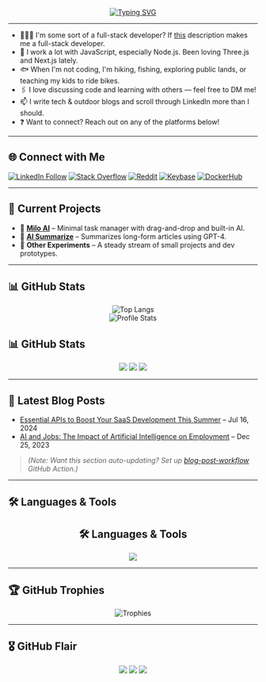 
<p align="center">
  <a href="https://git.io/typing-svg">
    <img src="https://readme-typing-svg.demolab.com?font=Fira+Code&size=37&duration=2000&pause=2000&color=07D8FF&center=true&vCenter=true&multiline=true&width=900&height=200&lines=%F0%9F%91%8B+GM!+I'm+Mike;Thanks+for+checking+out+my+GitHub+page!;%E2%AD%90+Any+questions+you+may+have;Feel+free+to+get+in+touch+with+me!" alt="Typing SVG">
  </a>
</p>

---

- 🧑🏾‍💻 I'm some sort of a full-stack developer? If [this](https://www.w3schools.com/whatis/whatis_fullstack.asp) description makes me a full-stack developer.
- 🌱 I work a lot with JavaScript, especially Node.js. Been loving Three.js and Next.js lately.
- 🐟 When I'm not coding, I'm hiking, fishing, exploring public lands, or teaching my kids to ride bikes.
- 🖇️ I love discussing code and learning with others — feel free to DM me!
- 📫 I write tech & outdoor blogs and scroll through LinkedIn more than I should.
- ❓ Want to connect? Reach out on any of the platforms below!

---

## 🌐 Connect with Me

[![LinkedIn Follow](https://img.shields.io/badge/LinkedIn-0077B5?style=for-the-badge&logo=linkedin&logoColor=white)](https://www.linkedin.com/in/michael-ludlow-51b3b2257/)
[![Stack Overflow](https://img.shields.io/stackexchange/stackoverflow/r/12418331?color=%23F48024&label=Stack%20Overflow&style=for-the-badge&logo=stackoverflow&logoColor=white)](https://stackoverflow.com/users/21367496/algo)
[![Reddit](https://img.shields.io/reddit/user-karma/combined/mikeebuilds?label=Reddit&style=for-the-badge&logo=reddit&logoColor=white)](https://www.reddit.com/user/MikeeBuilds)
[![Keybase](https://img.shields.io/keybase/pgp/mikeebuilds?label=Keybase&logo=keybase&logoColor=white&style=for-the-badge)](https://keybase.io/mikeebuilds)
[![DockerHub](https://img.shields.io/badge/DockerHub-mikeebuilds-informational?style=for-the-badge&logo=docker&logoColor=white)](https://hub.docker.com/u/mikeebuilds)

---

## 🚀 Current Projects

- 🔹 **[Milo AI](https://milo.mobi)** – Minimal task manager with drag-and-drop and built-in AI.
- 🔹 **[AI Summarize](https://ai-summarize-psi.vercel.app/)** – Summarizes long-form articles using GPT-4.
- 🔹 **Other Experiments** – A steady stream of small projects and dev prototypes.

---

## 📊 GitHub Stats

<div align="center">
  <img src="https://github-readme-stats.vercel.app/api/top-langs/?username=MikeeBuilds&layout=compact&theme=chartreuse-dark&langs_count=10&cache_seconds=1800" alt="Top Langs">
</div>

<div align="center">
  <img src="https://github-readme-stats.vercel.app/api?username=MikeeBuilds&show_icons=true&theme=chartreuse-dark&cache_seconds=1800" alt="Profile Stats">
</div>

## 📊 GitHub Stats

<p align="center">
  <!-- Profile Summary Card -->
  <img src="https://github-profile-summary-cards.vercel.app/api/cards/profile-details?username=MikeeBuilds&theme=tokyonight" />

  <!-- Top Languages -->
  <img src="https://github-profile-summary-cards.vercel.app/api/cards/top-languages?username=MikeeBuilds&layout=compact&theme=tokyonight" />

  <!-- Commits & Streak (alternative combo) -->
  <img src="https://streak-stats.demolab.com?user=MikeeBuilds&theme=tokyonight&hide_border=false" />
</p>

---

## 📝 Latest Blog Posts

- [Essential APIs to Boost Your SaaS Development This Summer](https://mikeebuilds.tech/essential-apis-to-boost-your-saas-development-this-summer) – Jul 16, 2024  
- [AI and Jobs: The Impact of Artificial Intelligence on Employment](https://mikeebuilds.tech/ai-and-jobs-the-impact-of-artificial-intelligence-on-employment) – Dec 25, 2023  

> *(Note: Want this section auto-updating? Set up [blog-post-workflow](https://github.com/gautamkrishnar/blog-post-workflow) GitHub Action.)*

---

## 🛠️ Languages & Tools

<h2 align="center">🛠️ Languages & Tools</h2>

<p align="center">
  <a href="https://skillicons.dev">
    <img src="https://skillicons.dev/icons?i=python,typescript,javascript,react,nodejs,html,css,express,discord,twitter,next,tailwind,firebase,stackoverflow,swift" />
  </a>
</p>

---

## 🏆 GitHub Trophies

<p align="center">
  <img src="https://github-profile-trophy.vercel.app/?username=MikeeBuilds&theme=radical&margin-w=15&margin-h=15" alt="Trophies">
</p>

---


## 🎖️ GitHub Flair

<p align="center">
  <img src="https://img.shields.io/badge/GitHub-Pro-blueviolet?style=for-the-badge&logo=github" />
  <img src="https://img.shields.io/badge/Open%20Source-Star-yellow?style=for-the-badge&logo=github" />
  <img src="https://img.shields.io/badge/Sponsor-Love-red?style=for-the-badge&logo=github-sponsors" />
</p>
